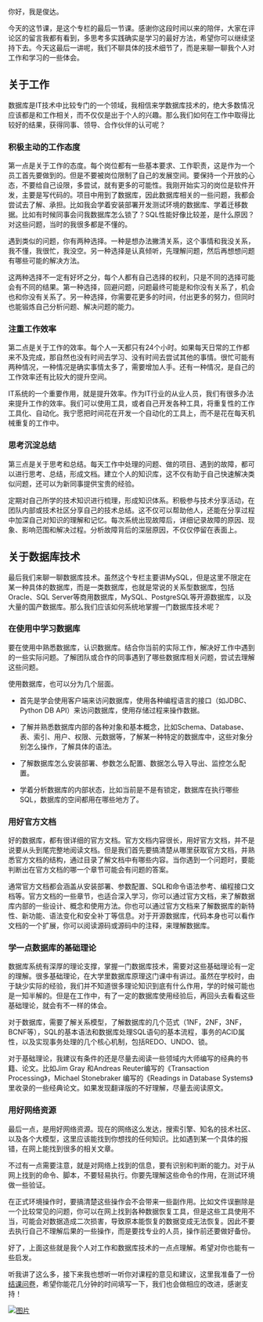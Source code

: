 你好，我是俊达。

今天的这节课，是这个专栏的最后一节课。感谢你这段时间以来的陪伴，大家在评论区的留言我都有看到，多思考多实践确实是学习的最好方法，希望你可以继续坚持下去。今天这最后一讲呢，我们不聊具体的技术细节了，而是来聊一聊我个人对工作和学习的一些体会。

## 关于工作

数据库是IT技术中比较专门的一个领域，我相信来学数据库技术的，绝大多数情况应该都是和工作相关，而不仅仅是出于个人的兴趣。那么我们如何在工作中取得比较好的结果，获得同事、领导、合作伙伴的认可呢？

### 积极主动的工作态度

第一点是关于工作的态度。每个岗位都有一些基本要求、工作职责，这是作为一个员工首先要做到的。但是不要被岗位限制了自己的发展空间。要保持一个开放的心态，不要给自己设限，多尝试，就有更多的可能性。我刚开始实习的岗位是软件开发，主要是写代码的。项目中用到了数据库，因此数据库相关的一些问题，我都会尝试去了解、承担。比如我会学着安装部署开发测试环境的数据库、学着迁移数据。比如有时候同事会问我数据库怎么锁了？SQL性能好像比较差，是什么原因？对这些问题，当时的我很多都是不懂的。

遇到类似的问题，你有两种选择。一种是想办法撇清关系，这个事情和我没关系，我不懂，我很忙，我没空。另一种选择是认真倾听，先理解问题，然后再想想问题有哪些可能的解决方法。

这两种选择不一定有好坏之分，每个人都有自己选择的权利，只是不同的选择可能会有不同的结果。第一种选择，回避问题，问题最终可能是和你没有关系了，机会也和你没有关系了。另一种选择，你需要花更多的时间，付出更多的努力，但同时也能锻炼自己分析问题、解决问题的能力。

### 注重工作效率

第二点是关于工作的效率。每个人一天都只有24个小时。如果每天日常的工作都来不及完成，那自然也没有时间去学习、没有时间去尝试其他的事情。很忙可能有两种情况，一种情况是确实事情太多了，需要增加人手。还有一种情况，是自己的工作效率还有比较大的提升空间。

IT系统的一个重要作用，就是提升效率。作为IT行业的从业人员，我们有很多办法来提升工作的效率。我们可以使用工具，或者自己开发各种工具，将重复性的工作工具化、自动化。我宁愿把时间花在开发一个自动化的工具上，而不是花在每天机械重复的工作中。

### 思考沉淀总结

第三点是关于思考和总结。每天工作中处理的问题、做的项目、遇到的故障，都可以进行思考、总结，形成文档。建立个人的知识库，这不仅有助于自己快速解决类似问题，还可以为新同事提供宝贵的经验。

定期对自己所学的技术知识进行梳理，形成知识体系。积极参与技术分享活动，在团队内部或技术社区分享自己的技术总结。这不仅可以帮助他人，还能在分享过程中加深自己对知识的理解和记忆。每次系统出现故障后，详细记录故障的原因、现象、影响范围和解决过程。分析故障背后的深层原因，不仅仅停留在表面上。

## 关于数据库技术

最后我们来聊一聊数据库技术。虽然这个专栏主要讲MySQL，但是这里不限定在某一种具体的数据库，而是一类数据库，也就是常说的关系型数据库，包括Oracle、SQL Server等商用数据库，MySQL、PostgreSQL等开源数据库，以及大量的国产数据库。那么我们应该如何系统地掌握一门数据库技术呢？

### 在使用中学习数据库

要在使用中熟悉数据库，认识数据库。结合你当前的实际工作，解决好工作中遇到的一些实际问题。了解团队或合作的同事遇到了哪些数据库相关问题，尝试去理解这些问题。

使用数据库，也可以分为几个层面。

- 首先是学会使用客户端来访问数据库，使用各种编程语言的接口（如JDBC、Python DB API）来访问数据库，使用存储过程来操作数据。

- 了解并熟悉数据库内部的各种对象和基本概念，比如Schema、Database、表、索引、用户、权限、元数据等，了解某一种特定的数据库中，这些对象分别怎么操作，了解具体的语法。

- 了解数据库怎么安装部署、参数怎么配置、数据怎么导入导出、监控怎么配置。

- 学着分析数据库的内部状态，比如当前是不是有锁定，数据库在执行哪些SQL，数据库的空间都用在哪些地方了。


### 用好官方文档

好的数据库，都有很详细的官方文档。官方文档内容很长，用好官方文档，并不是说要从头到尾完整地阅读文档。但是我们首先要搞清楚从哪里获取官方文档，并熟悉官方文档的结构，通过目录了解文档中有哪些内容。当你遇到一个问题时，要能判断出在官方文档的哪一个章节可能会有问题的答案。

通常官方文档都会涵盖从安装部署、参数配置、SQL和命令语法参考、编程接口文档等。官方文档的一些章节，也适合深入学习，你可以通过官方文档，来了解数据库内部的一些设计、概念和使用方法。你也可以通过官方文档来了解数据库的新特性、新功能、语法变化和安全补丁等信息。对于开源数据库，代码本身也可以看作文档的一个扩展，你可以阅读源码或源码中的注释，来理解数据库。

### 学一点数据库的基础理论

数据库系统有深厚的理论支撑，掌握一门数据库技术，需要对这些基础理论有一定的理解。很多基础理论，在大学里数据库原理这门课中有讲过。虽然在学校时，由于缺少实际的经验，我们并不知道很多理论知识到底有什么作用，学的时候可能也是一知半解的。但是在工作中，有了一定的数据库使用经验后，再回头去看看这些基础理论，就会有不一样的体会。

对于数据库，需要了解关系模型，了解数据库的几个范式（1NF，2NF，3NF， BCNF等），SQL的基本语法和数据库处理SQL语句的基本流程，事务的ACID属性，以及实现事务处理的几个核心机制，包括REDO、UNDO、锁。

对于基础理论，我建议有条件的还是尽量去阅读一些领域内大师编写的经典的书籍、论文。比如Jim Gray 和Andreas Reuter编写的《Transaction Processing》，Michael Stonebraker 编写的《Readings in Database Systems》里收录的一些经典论文。如果发现翻译版的不好理解，尽量去阅读原文。

### 用好网络资源

最后一点，是用好网络资源。现在的网络这么发达，搜索引擎、知名的技术社区、以及各个大模型，这里应该能找到你想找的任何知识。比如遇到某一个具体的报错，在网上能找到很多的相关文章。

不过有一点需要注意，就是对网络上找到的信息，要有识别和判断的能力。对于从网上找到的命令、脚本，不要轻易执行。你要先理解这些命令的作用，在测试环境做一些验证。

在正式环境操作时，要搞清楚这些操作会不会带来一些副作用。比如文件误删除是一个比较常见的问题，你可以在网上找到各种数据恢复工具，但是这些工具使用不当，可能会对数据造成二次损害，导致原本能恢复的数据变成无法恢复。因此不要去执行自己不理解后果的一些操作，而是要找专业的人员，操作前还要做好备份。

好了，上面这些就是我个人对工作和数据库技术的一点点理解。希望对你也能有一些启发。

听我讲了这么多，接下来我也想听一听你对课程的意见和建议，这里我准备了一份 [结课问卷](https://jsj.top/f/tkZJL0)，希望你能花几分钟的时间填写一下，我们也会做相应的改进，感谢支持！

[![图片](https://static001.geekbang.org/resource/image/53/b0/5391028cd11cf95203yyaac84b7d04b0.jpg?wh=1142x801)](https://jsj.top/f/tkZJL0)